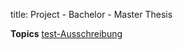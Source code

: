 title: Project - Bachelor - Master Thesis


**Topics**
[test-Ausschreibung](thesis/test.pdf "Ausschreibung")
